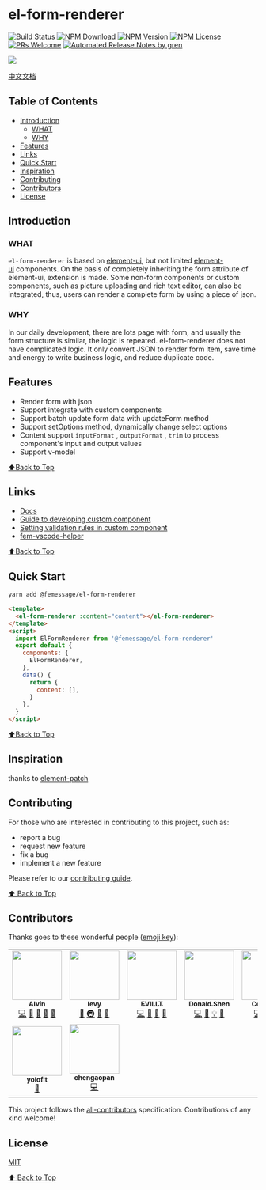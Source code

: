 # el-form-renderer

[![Build Status](https://badgen.net/travis/FEMessage/el-form-renderer/master)](https://travis-ci.com/FEMessage/el-form-renderer)
[![NPM Download](https://badgen.net/npm/dm/@femessage/el-form-renderer)](https://www.npmjs.com/package/@femessage/el-form-renderer)
[![NPM Version](https://badgen.net/npm/v/@femessage/el-form-renderer)](https://www.npmjs.com/package/@femessage/el-form-renderer)
[![NPM License](https://badgen.net/npm/license/@femessage/el-form-renderer)](https://github.com/FEMessage/el-form-renderer/blob/master/LICENSE)
[![PRs Welcome](https://img.shields.io/badge/PRs-welcome-brightgreen.svg)](https://github.com/FEMessage/el-form-renderer/pulls)
[![Automated Release Notes by gren](https://img.shields.io/badge/%F0%9F%A4%96-release%20notes-00B2EE.svg)](https://github-tools.github.io/github-release-notes/)

![](https://i.loli.net/2019/11/14/Nz6n9l7KixqIHsa.png)

[中文文档](./README-zh.md)

## Table of Contents

- [Introduction](#introduction)
  - [WHAT](#what)
  - [WHY](#why)
- [Features](#features)
- [Links](#links)
- [Quick Start](#quick-start)
- [Inspiration](#inspiration)
- [Contributing](#contributing)
- [Contributors](#contributors)
- [License](#license)

## Introduction

### WHAT

`el-form-renderer` is based on [element-ui](https://github.com/ElemeFE/element), but not limited [element-ui](https://github.com/ElemeFE/element) components. On the basis of completely inheriting the form attribute of element-ui, extension is made. Some non-form components or custom components, such as picture uploading and rich text editor, can also be integrated, thus, users can render a complete form by using a piece of json.

### WHY

In our daily development, there are lots page with form, and usually the form structure is similar, the logic is repeated. el-form-renderer does not have complicated logic. It only convert JSON to render form item, save time and energy to write business logic, and reduce duplicate code.

## Features

- Render form with json
- Support integrate with custom components
- Support batch update form data with updateForm method
- Support setOptions method, dynamically change select options
- Content support `inputFormat` , `outputFormat` , `trim` to process component's input and output values
- Support v-model

[⬆Back to Top](#table-of-contents)

## Links

- [Docs](https://femessage.github.io/el-form-renderer/)
- [Guide to developing custom component](https://github.com/femessage/el-form-renderer/blob/dev/docs/guide-en-custom-component.md)
- [Setting validation rules in custom component](https://github.com/FEMessage/el-form-renderer/blob/dev/docs/guide-en-custom-rules-in-custom-component.md)
- [fem-vscode-helper](https://marketplace.visualstudio.com/items?itemName=FEMessage.fem-vscode-helper)

[⬆Back to Top](#table-of-contents)

## Quick Start

```sh
yarn add @femessage/el-form-renderer
```

```html
<template>
  <el-form-renderer :content="content"></el-form-renderer>
</template>
<script>
  import ElFormRenderer from '@femessage/el-form-renderer'
  export default {
    components: {
      ElFormRenderer,
    },
    data() {
      return {
        content: [],
      }
    },
  }
</script>
```

[⬆Back to Top](#table-of-contents)

## Inspiration

thanks to [element-patch](https://github.com/leezng/element-patch)

## Contributing

For those who are interested in contributing to this project, such as:

- report a bug
- request new feature
- fix a bug
- implement a new feature

Please refer to our [contributing guide](https://github.com/FEMessage/.github/blob/master/CONTRIBUTING.md).

[⬆ Back to Top](#table-of-contents)

## Contributors

Thanks goes to these wonderful people ([emoji key](https://allcontributors.org/docs/en/emoji-key)):

<!-- ALL-CONTRIBUTORS-LIST:START - Do not remove or modify this section -->
<!-- prettier-ignore-start -->
<!-- markdownlint-disable -->
<table>
  <tr>
    <td align="center"><a href="https://github.com/Alvin-Liu"><img src="https://avatars0.githubusercontent.com/u/11909145?v=4?s=100" width="100px;" alt=""/><br /><sub><b>Alvin</b></sub></a><br /><a href="https://github.com/FEMessage/el-form-renderer/commits?author=Alvin-Liu" title="Code">💻</a> <a href="https://github.com/FEMessage/el-form-renderer/pulls?q=is%3Apr+reviewed-by%3AAlvin-Liu" title="Reviewed Pull Requests">👀</a> <a href="https://github.com/FEMessage/el-form-renderer/issues?q=author%3AAlvin-Liu" title="Bug reports">🐛</a> <a href="#blog-Alvin-Liu" title="Blogposts">📝</a> <a href="#ideas-Alvin-Liu" title="Ideas, Planning, & Feedback">🤔</a></td>
    <td align="center"><a href="http://levy.work"><img src="https://avatars3.githubusercontent.com/u/9384365?v=4?s=100" width="100px;" alt=""/><br /><sub><b>levy</b></sub></a><br /><a href="https://github.com/FEMessage/el-form-renderer/pulls?q=is%3Apr+reviewed-by%3Alevy9527" title="Reviewed Pull Requests">👀</a> <a href="#infra-levy9527" title="Infrastructure (Hosting, Build-Tools, etc)">🚇</a> <a href="#ideas-levy9527" title="Ideas, Planning, & Feedback">🤔</a> <a href="#maintenance-levy9527" title="Maintenance">🚧</a></td>
    <td align="center"><a href="https://evila.me"><img src="https://avatars3.githubusercontent.com/u/19513289?v=4?s=100" width="100px;" alt=""/><br /><sub><b>EVILLT</b></sub></a><br /><a href="https://github.com/FEMessage/el-form-renderer/commits?author=evillt" title="Code">💻</a> <a href="https://github.com/FEMessage/el-form-renderer/issues?q=author%3Aevillt" title="Bug reports">🐛</a> <a href="#blog-evillt" title="Blogposts">📝</a> <a href="#ideas-evillt" title="Ideas, Planning, & Feedback">🤔</a></td>
    <td align="center"><a href="https://donaldshen.github.io/portfolio"><img src="https://avatars3.githubusercontent.com/u/19591950?v=4?s=100" width="100px;" alt=""/><br /><sub><b>Donald Shen</b></sub></a><br /><a href="https://github.com/FEMessage/el-form-renderer/commits?author=donaldshen" title="Code">💻</a> <a href="https://github.com/FEMessage/el-form-renderer/commits?author=donaldshen" title="Documentation">📖</a> <a href="#example-donaldshen" title="Examples">💡</a> <a href="#blog-donaldshen" title="Blogposts">📝</a></td>
    <td align="center"><a href="https://colmugx.github.io"><img src="https://avatars1.githubusercontent.com/u/21327913?v=4?s=100" width="100px;" alt=""/><br /><sub><b>ColMugX</b></sub></a><br /><a href="https://github.com/FEMessage/el-form-renderer/commits?author=colmugx" title="Code">💻</a> <a href="https://github.com/FEMessage/el-form-renderer/commits?author=colmugx" title="Tests">⚠️</a> <a href="https://github.com/FEMessage/el-form-renderer/commits?author=colmugx" title="Documentation">📖</a></td>
    <td align="center"><a href="http://67.216.223.155/resume/"><img src="https://avatars3.githubusercontent.com/u/26338853?v=4?s=100" width="100px;" alt=""/><br /><sub><b>OuZuYu</b></sub></a><br /><a href="https://github.com/FEMessage/el-form-renderer/issues?q=author%3AOuZuYu" title="Bug reports">🐛</a></td>
    <td align="center"><a href="https://github.com/lianghx-319"><img src="https://avatars2.githubusercontent.com/u/27187946?v=4?s=100" width="100px;" alt=""/><br /><sub><b>Han</b></sub></a><br /><a href="https://github.com/FEMessage/el-form-renderer/commits?author=lianghx-319" title="Code">💻</a> <a href="https://github.com/FEMessage/el-form-renderer/commits?author=lianghx-319" title="Documentation">📖</a></td>
  </tr>
  <tr>
    <td align="center"><a href="https://github.com/yolofit"><img src="https://avatars1.githubusercontent.com/u/20294811?v=4?s=100" width="100px;" alt=""/><br /><sub><b>yolofit</b></sub></a><br /><a href="https://github.com/FEMessage/el-form-renderer/issues?q=author%3Ayolofit" title="Bug reports">🐛</a></td>
    <td align="center"><a href="https://github.com/chengaopan"><img src="https://avatars.githubusercontent.com/u/18641281?v=4?s=100" width="100px;" alt=""/><br /><sub><b>chengaopan</b></sub></a><br /><a href="https://github.com/FEMessage/el-form-renderer/commits?author=chengaopan" title="Code">💻</a></td>
  </tr>
</table>

<!-- markdownlint-restore -->
<!-- prettier-ignore-end -->

<!-- ALL-CONTRIBUTORS-LIST:END -->

This project follows the [all-contributors](https://github.com/all-contributors/all-contributors) specification. Contributions of any kind welcome!

## License

[MIT](./LICENSE)

[⬆ Back to Top](#table-of-contents)
